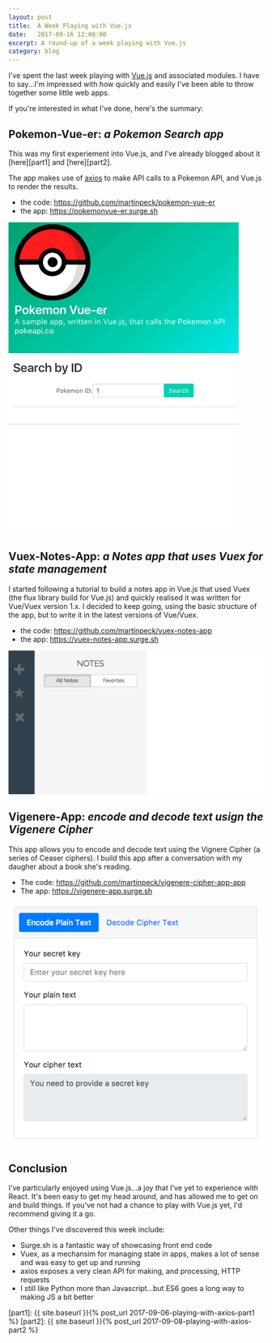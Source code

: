 ```yaml
---
layout: post
title:  A Week Playing with Vue.js
date:   2017-09-16 12:00:00
excerpt: A round-up of a week playing with Vue.js
category: blog
---
```


I've spent the last week playing with [Vue.js] and associated modules. I have to say...I'm impressed with how quickly and easily I've been able to throw together some little web apps.

If you're interested in what I've done, here's the summary:

## Pokemon-Vue-er: *a Pokemon Search app*

This was my first experiement into Vue.js, and I've already blogged about it [here][part1] and [here][part2].

The app makes use of [axios] to make API calls to a Pokemon API, and Vue.js to render the results.

- the code: <https://github.com/martinpeck/pokemon-vue-er>
- the app: <https://pokemonvue-er.surge.sh>

![Pokemon Vue-er](/images/vue-apps/pokemon-vue-er.gif)

## Vuex-Notes-App: *a Notes app that uses Vuex for state management*

I started following a tutorial to build a notes app in Vue.js that used Vuex (the flux library build for Vue.js) and quickly realised it was written for Vue/Vuex version 1.x. I decided to keep going, using the basic structure of the app, but to write it 
in the latest versions of Vue/Vuex.

- the code: <https://github.com/martinpeck/vuex-notes-app>
- the app: <https://vuex-notes-app.surge.sh>

![Vuex Notes App](/images/vue-apps/vuex-notes-app.gif)

## Vigenere-App: *encode and decode text usign the Vigenere Cipher*

This app allows you to encode and decode text using the Vignere Cipher (a series of Ceaser ciphers). I build this app after a conversation with my daugher about a book she's reading. 

- The code: <https://github.com/martinpeck/vigenere-cipher-app-app>
- The app: <https://vigenere-app.surge.sh>

![Vigenere App](/images/vue-apps/vigenere-app.gif)

## Conclusion
I've particularly enjoyed using Vue.js...a joy that I've yet to experience with React. It's been easy to get my head around, and has allowed me to get on and build things. If you've not had a chance to play with Vue.js yet, I'd recommend giving it a go. 

Other things I've discovered this week include:

- Surge.sh is a fantastic way of showcasing front end code
- Vuex, as a mechansim for managing state in apps, makes a lot of sense and was easy to get up and running
- axios exposes a very clean API for making, and processing, HTTP requests
- I still like Python more than Javascript...but ES6 goes a long way to making JS a bit better

[Vue.js]: https://vuejs.org/
[axios]: https://github.com/mzabriskie/axios
[Surge.sh]: https://surge.sh

[part1]: {{ site.baseurl }}{% post_url 2017-09-06-playing-with-axios-part1 %}
[part2]: {{ site.baseurl }}{% post_url 2017-09-08-playing-with-axios-part2 %}
